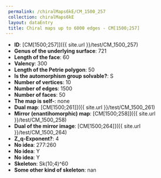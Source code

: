 ```yaml
--- 
 permalink: /chiralMaps6kE/CM_1500_257 
 collection: chiralMaps6kE
 layout: dataEntry
 title: Chiral maps up to 6000 edges - CM[1500;257]
---
```


- **ID**: [CM[1500;257]]({{ site.url }}/test/CM_1500_257)
- **Genus of the underlying surface**: 721
- **Length of the face**: 60
- **Valency**: 300
- **Length of the Petrie polygon**: 50
- **Is the automorphism group solvable?**: S
- **Number of vertices**: 10
- **Number of edges**: 1500
- **Number of faces**: 50
- **The map is self-**: none
- **Dual map**: [CM[1500;261]]({{ site.url }}/test/CM_1500_261)
- **Mirror (enantihomorphic) map**: [CM[1500;258]]({{ site.url }}/test/CM_1500_258)
- **Dual of the mirror image**: [CM[1500;264]]({{ site.url }}/test/CM_1500_264)
- **Z_q-Exponent?**: 4
- **No idea**:  277:260
- **No idea**: Y
- **No idea**: Y
- **Skeleton**: Sk(10;4)^60
- **Some other kind of skeleton**: nan
